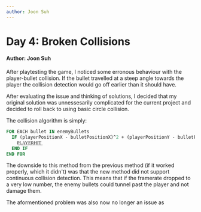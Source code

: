```yaml
---
author: Joon Suh
---
```

# Day 4: Broken Collisions 
#### Author: Joon Suh

After playtesting the game, I noticed some erronous behaviour with the player-bullet collision.  If the bullet travelled at a steep angle towards the player the collision detection would go off earlier than it should have.  

After evaluating the issue and thinking of solutions, I decided that my original solution was unnessesarily complicated for the current project and decided to roll back to using basic circle collision.

The collision algorithm is simply:
```pascal
FOR EACH bullet IN enemyBullets
  IF (playerPositionX - bulletPositionX)^2 + (playerPositionY - bulletPositionY)^2 < radius^2 
    P͟L͟A͟Y͟E͟R͟H͟I͟T͟
  END IF
END FOR
```

The downside to this method from the previous method (if it worked properly, which it didn't) was that the new method did not support continuous collision detection.  This means that if the framerate dropped to a very low number, the enemy bullets could tunnel past the player and not damage them.

The aformentioned problem was also now no longer an issue as 